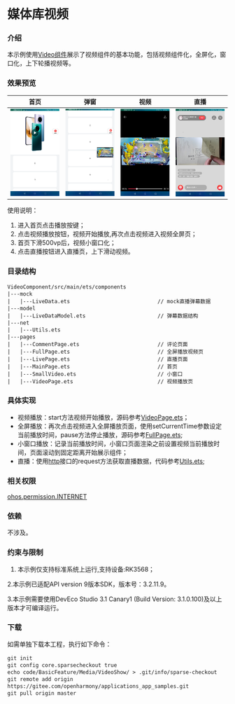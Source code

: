 # 媒体库视频

### 介绍

本示例使用[Video组件](https://gitee.com/openharmony/docs/blob/master/zh-cn/application-dev/reference/arkui-ts/ts-media-components-video.md)展示了视频组件的基本功能，包括视频组件化，全屏化，窗口化，上下轮播视频等。

### 效果预览
|首页|弹窗|视频|直播|
|------|--------|-------|---------|
|![home](screenshots/devices/video.png)|![play1](screenshots/devices/small_video.png)|![play1](screenshots/devices/full.png)|![play1](screenshots/devices/live_video.png)|

使用说明：
1. 进入首页点击播放按键；
2. 点击视频播放按钮，视频开始播放,再次点击视频进入视频全屏页；
3. 首页下滑500vp后，视频小窗口化；
4. 点击直播按钮进入直播页，上下滑动视频。

### 目录结构
```
VideoComponent/src/main/ets/components
|---mock
|   |---LiveData.ets                            // mock直播弹幕数据
|---model
|   |---LiveDataModel.ets                       // 弹幕数据结构
|---net
|   |---Utils.ets
|---pages                                  
|   |---CommentPage.ets                         // 评论页面
|   |---FullPage.ets                            // 全屏播放视频页
|   |---LivePage.ets                            // 直播页面
|   |---MainPage.ets                            // 首页
|   |---SmallVideo.ets                          // 小窗口
|   |---VideoPage.ets                           // 视频播放页
```
### 具体实现
  + 视频播放：start方法视频开始播放，源码参考[VideoPage.ets](VideoComponent/src/main/ets/components/pages/VideoPage.ets)；
  + 全屏播放：再次点击视频进入全屏播放页面，使用setCurrentTime参数设定当前播放时间，pause方法停止播放，源码参考[FullPage.ets](VideoComponent/src/main/ets/components/pages/FullPage.ets);
  + 小窗口播放：记录当前播放时间，小窗口页面渲染之前设置视频当前播放时间，页面滚动到固定距离开始展示组件；
  + 直播：使用[http](https://gitee.com/openharmony/docs/blob/master/zh-cn/application-dev/reference/apis/js-apis-http.md)接口的request方法获取直播数据，代码参考[Utils.ets](VideoComponent/src/main/ets/components/net/Utils.ets);

### 相关权限

[ohos.permission.INTERNET](https://gitee.com/openharmony/docs/blob/master/zh-cn/application-dev/security/permission-list.md)

### 依赖

不涉及。

### 约束与限制

1. 本示例仅支持标准系统上运行,支持设备:RK3568；

2.本示例已适配API version 9版本SDK，版本号：3.2.11.9。

3.本示例需要使用DevEco Studio 3.1 Canary1 (Build Version: 3.1.0.100)及以上版本才可编译运行。

### 下载
如需单独下载本工程，执行如下命令：
```
git init
git config core.sparsecheckout true
echo code/BasicFeature/Media/VideoShow/ > .git/info/sparse-checkout
git remote add origin https://gitee.com/openharmony/applications_app_samples.git
git pull origin master
```
